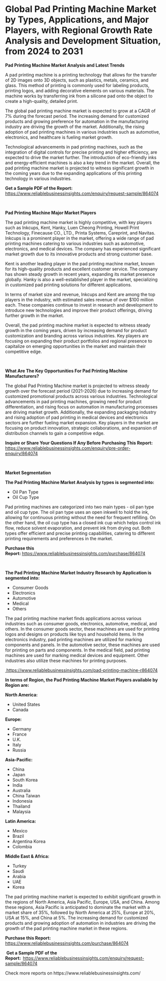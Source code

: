 <p><h1>Global Pad Printing Machine Market by Types, Applications, and Major Players, with Regional Growth Rate Analysis and Development Situation, from 2024 to 2031</h1></p><p><strong>Pad Printing Machine Market Analysis and Latest Trends</strong></p>
<p><p>A pad printing machine is a printing technology that allows for the transfer of 2D images onto 3D objects, such as plastics, metals, ceramics, and glass. This method of printing is commonly used for labeling products, printing logos, and adding decorative elements on various materials. The machine works by transferring ink from a silicone pad onto the object to create a high-quality, detailed print.</p><p>The global pad printing machine market is expected to grow at a CAGR of 7% during the forecast period. The increasing demand for customized products and growing preference for automation in the manufacturing industry are driving the growth of the market. Additionally, the rising adoption of pad printing machines in various industries such as automotive, electronics, and healthcare is fueling market growth.</p><p>Technological advancements in pad printing machines, such as the integration of digital controls for precise printing and higher efficiency, are expected to drive the market further. The introduction of eco-friendly inks and energy-efficient machines is also a key trend in the market. Overall, the pad printing machine market is projected to witness significant growth in the coming years due to the expanding applications of this printing technology in various industries.</p></p>
<p><strong>Get a Sample PDF of the Report:&nbsp;</strong> <a href="https://www.reliablebusinessinsights.com/enquiry/request-sample/864074">https://www.reliablebusinessinsights.com/enquiry/request-sample/864074</a></p>
<p>&nbsp;</p>
<p><strong>Pad Printing Machine Major Market Players</strong></p>
<p><p>The pad printing machine market is highly competitive, with key players such as Inkcups, Kent, Hanky, Luen Cheong Printing, Howell Print Technology, Finecause CO., LTD., Printa Systems, Careprint, and Navitas. Inkcups is a prominent player in the market, offering a wide range of pad printing machines catering to various industries such as automotive, electronics, and medical devices. The company has experienced significant market growth due to its innovative products and strong customer base.</p><p>Kent is another leading player in the pad printing machine market, known for its high-quality products and excellent customer service. The company has shown steady growth in recent years, expanding its market presence globally. Hanky is also a well-established player in the market, specializing in customized pad printing solutions for different applications.</p><p>In terms of market size and revenue, Inkcups and Kent are among the top players in the industry, with estimated sales revenue of over $100 million each. These companies continue to invest in research and development to introduce new technologies and improve their product offerings, driving further growth in the market.</p><p>Overall, the pad printing machine market is expected to witness steady growth in the coming years, driven by increasing demand for product customization and branding across various industries. Key players are focusing on expanding their product portfolios and regional presence to capitalize on emerging opportunities in the market and maintain their competitive edge.</p></p>
<p>&nbsp;</p>
<p><strong>What Are The Key Opportunities For Pad Printing Machine Manufacturers?</strong></p>
<p><p>The global Pad Printing Machine market is projected to witness steady growth over the forecast period (2021-2026) due to increasing demand for customized promotional products across various industries. Technological advancements in pad printing machines, growing need for product differentiation, and rising focus on automation in manufacturing processes are driving market growth. Additionally, the expanding packaging industry and rising adoption of pad printing in medical devices and electronics sectors are further fueling market expansion. Key players in the market are focusing on product innovation, strategic collaborations, and expansion of distribution channels to gain a competitive edge.</p></p>
<p><strong>Inquire or Share Your Questions If Any Before Purchasing This Report:</strong> <a href="https://www.reliablebusinessinsights.com/enquiry/pre-order-enquiry/864074">https://www.reliablebusinessinsights.com/enquiry/pre-order-enquiry/864074</a></p>
<p>&nbsp;</p>
<p><strong>Market Segmentation</strong></p>
<p><strong>The Pad Printing Machine Market Analysis by types is segmented into:</strong></p>
<p><ul><li>Oil Pan Type</li><li>Oil Cup Type</li></ul></p>
<p><p>Pad printing machines are categorized into two main types - oil pan type and oil cup type. The oil pan type uses an open inkwell to hold the ink, allowing for continuous printing without the need for frequent refilling. On the other hand, the oil cup type has a closed ink cup which helps control ink flow, reduce solvent evaporation, and prevent ink from drying out. Both types offer efficient and precise printing capabilities, catering to different printing requirements and preferences in the market.</p></p>
<p><strong>Purchase this Report:&nbsp;</strong><a href="https://www.reliablebusinessinsights.com/purchase/864074">https://www.reliablebusinessinsights.com/purchase/864074</a></p>
<p>&nbsp;</p>
<p><strong>The Pad Printing Machine Market Industry Research by Application is segmented into:</strong></p>
<p><ul><li>Consumer Goods</li><li>Electronics</li><li>Automotive</li><li>Medical</li><li>Others</li></ul></p>
<p><p>The pad printing machine market finds applications across various industries such as consumer goods, electronics, automotive, medical, and others. In the consumer goods sector, these machines are used for printing logos and designs on products like toys and household items. In the electronics industry, pad printing machines are utilized for marking components and panels. In the automotive sector, these machines are used for printing on parts and components. In the medical field, pad printing machines are used for marking medical devices and equipment. Other industries also utilize these machines for printing purposes.</p></p>
<p><a href="https://www.reliablebusinessinsights.com/pad-printing-machine-r864074">&nbsp;https://www.reliablebusinessinsights.com/pad-printing-machine-r864074</a></p>
<p><strong>In terms of Region, the Pad Printing Machine Market Players available by Region are:</strong></p>
<p>
    <p> <strong> North America: </strong>
        <ul>
            <li>United States</li>
            <li>Canada</li>
        </ul>
        </p> 
    <p> <strong> Europe: </strong>
        <ul>
            <li>Germany</li>
            <li>France</li>
            <li>U.K.</li>
            <li>Italy</li>
            <li>Russia</li>
        </ul>
        </p> 
    <p> <strong> Asia-Pacific: </strong>
        <ul>
            <li>China</li>
            <li>Japan</li>
            <li>South Korea</li>
            <li>India</li>
            <li>Australia</li>
            <li>China Taiwan</li>
            <li>Indonesia</li>
            <li>Thailand</li>
            <li>Malaysia</li>
        </ul>
        </p> 
    <p> <strong> Latin America: </strong>
        <ul>
            <li>Mexico</li>
            <li>Brazil</li>
            <li>Argentina Korea</li>
            <li>Colombia</li>
        </ul>
        </p> 
    <p> <strong> Middle East & Africa: </strong>
        <ul>
            <li>Turkey</li>
            <li>Saudi</li>
            <li>Arabia</li>
            <li>UAE</li>
            <li>Korea</li>
        </ul>
    </p>
    </p>
<p><p>The pad printing machine market is expected to exhibit significant growth in the regions of North America, Asia Pacific, Europe, USA, and China. Among these regions, Asia Pacific is anticipated to dominate the market with a market share of 35%, followed by North America at 25%, Europe at 20%, USA at 15%, and China at 5%. The increasing demand for customized products and growing adoption of automation in industries are driving the growth of the pad printing machine market in these regions.</p></p>
<p><strong>Purchase this Report: </strong><a href="https://www.reliablebusinessinsights.com/purchase/864074">https://www.reliablebusinessinsights.com/purchase/864074</a></p>
<p>&nbsp;<strong>Get a Sample PDF of the Report:&nbsp;&nbsp;</strong><a href="https://www.reliablebusinessinsights.com/enquiry/request-sample/864074">https://www.reliablebusinessinsights.com/enquiry/request-sample/864074</a></p>
<p><strong></strong></p>
<p>Check more reports on https://www.reliablebusinessinsights.com/</p>